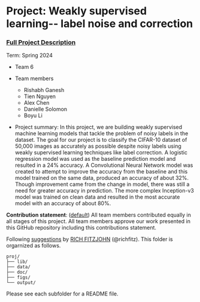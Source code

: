 # Project: Weakly supervised learning-- label noise and correction


### [Full Project Description](doc/project3_desc.md)

Term: Spring 2024

+ Team 6
+ Team members
  	+ Rishabh Ganesh
	+ Tien Nguyen
	+ Alex Chen
 	+ Danielle Solomon
	+ Boyu Li

+ Project summary: In this project, we are building weakly supervised machine learning models that tackle the problem of noisy labels in the dataset. The goal for our project is to classify the CIFAR-10 dataset of 50,000 images as accurately as possible despite noisy labels using weakly supervised learning techniques like label correction. A logistic regression model was used as the baseline prediction model and resulted in a 24% accuracy. A Convolutional Neural Network model was created to attempt to improve the accuracy from the baseline and this model trained on the same data, produced an accuracy of about 32%. Though improvement came from the change in model, there was still a need for greater accuracy in prediction. The more complex Inception-v3 model was trained on clean data and resulted in the most accurate model with an accuracy of about 80%. 
	
**Contribution statement**: ([default](doc/a_note_on_contributions.md)) All team members contributed equally in all stages of this project. All team members approve our work presented in this GitHub repository including this contributions statement. 

Following [suggestions](http://nicercode.github.io/blog/2013-04-05-projects/) by [RICH FITZJOHN](http://nicercode.github.io/about/#Team) (@richfitz). This folder is orgarnized as follows.

```
proj/
├── lib/
├── data/
├── doc/
├── figs/
└── output/
```

Please see each subfolder for a README file.
